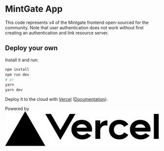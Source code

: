 # MintGate App

This code represents v4 of the Mintgate frontend open-sourced for the community. Note that user authentication does not work without first creating an authentication and link resource server.

## Deploy your own

Install it and run:

```bash
npm install
npm run dev
# or
yarn
yarn dev
```

Deploy it to the cloud with [Vercel](https://vercel.com/import?filter=next.js&utm_source=github&utm_medium=readme&utm_campaign=next-example) ([Documentation](https://nextjs.org/docs/deployment)).

Powered by [![Image](public/vercel.svg)](https://vercel.com/?utm_source=dfame&utm_campaign=oss)
